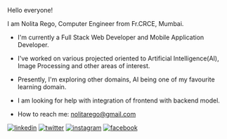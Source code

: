 Hello everyone!

I am Nolita Rego, Computer Engineer from Fr.CRCE, Mumbai.

* I'm currently a Full Stack Web Developer and Mobile Application Developer.
* I've worked on various projected oriented to Artificial Intelligence(AI), Image Processing and other areas of  interest.
* Presently, I'm exploring other domains, AI being one of my favourite learning domain.
* I am looking for help with integration of frontend with backend model.

* How to reach me: nolitarego@gmail.com

[1]: https://www.linkedin.com/in/nolitarego/
[2]: https://twitter.com/nolitarego
[3]: https://www.instagram.com/nolitarego/
[4]: https://www.facebook.com/nolita.rego.26

 [![linkedin](https://img.icons8.com/fluent/48/000000/linkedin.png)][1]
 [![twitter](https://img.icons8.com/fluent/48/000000/twitter.png)][2]
 [![instagram](https://img.icons8.com/fluent/48/000000/instagram-new.png)][3]
 [![facebook](https://img.icons8.com/fluent/48/000000/facebook-new.png)][4]


